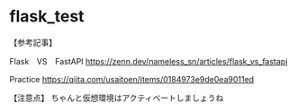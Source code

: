 # flask_test
【参考記事】

Flask　VS　FastAPI
https://zenn.dev/nameless_sn/articles/flask_vs_fastapi

Practice
https://qiita.com/usaitoen/items/0184973e9de0ea9011ed

【注意点】
ちゃんと仮想環境はアクティベートしましょうね